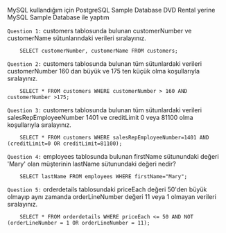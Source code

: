 MySQL kullandığım için PostgreSQL Sample Database DVD Rental yerine MySQL Sample Database ile yaptım

`Question 1:` customers tablosunda bulunan customerNumber ve customerName sütunlarındaki verileri sıralayınız.
```
    SELECT customerNumber, customerName FROM customers;
```
`Question 2:` customers tablosunda bulunan tüm sütunlardaki verileri customerNumber 160 dan büyük ve 175 ten küçük olma koşullarıyla sıralayınız.
```
    SELECT * FROM customers WHERE customerNumber > 160 AND customerNumber >175;
```
`Question 3:` customers tablosunda bulunan tüm sütunlardaki verileri salesRepEmployeeNumber 1401 ve creditLimit 0 veya 81100 olma koşullarıyla sıralayınız.
```
    SELECT * FROM customers WHERE salesRepEmployeeNumber=1401 AND (creditLimit=0 OR creditLimit=81100);
```
`Question 4:` employees tablosunda bulunan firstName sütunundaki değeri 'Mary' olan müşterinin lastName sütunundaki değeri nedir?
```
    SELECT lastName FROM employees WHERE firstName="Mary";
```
`Question 5:` orderdetails tablosundaki priceEach değeri 50'den büyük olmayıp aynı zamanda orderLineNumber değeri 11 veya 1 olmayan verileri sıralayınız.
```
    SELECT * FROM orderdetails WHERE priceEach <= 50 AND NOT (orderLineNumber = 1 OR orderLineNumber = 11);

```